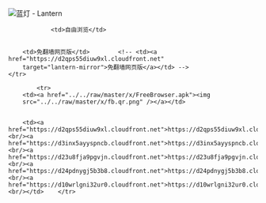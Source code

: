 

<img src="../../raw/master/x/8e0a2b81.c82003be.LanternYellow2.png" alt="蓝灯 - Lantern"/>
<table>
    <tr>
                
                <td>自由浏览</td>
        
        
        <td>免翻墙网页版</td>        <!-- <td><a href="https://d2qps55diuw9xl.cloudfront.net"
        target="lantern-mirror">免翻墙网页版</a></td> -->
    </tr>
    
            <tr>
        <td><a href="../../raw/master/x/FreeBrowser.apk"><img
        src="../../raw/master/x/fb.qr.png" /></a></td>

        
        <td><a href="https://d2qps55diuw9xl.cloudfront.net">https://d2qps55diuw9xl.cloudfront.net</a><br/><a href="https://d3inx5ayyspncb.cloudfront.net">https://d3inx5ayyspncb.cloudfront.net</a><br/><a href="https://d23u8fja9pgvjn.cloudfront.net">https://d23u8fja9pgvjn.cloudfront.net</a><br/><a href="https://d24pdnygj5b3b8.cloudfront.net">https://d24pdnygj5b3b8.cloudfront.net</a><br/><a href="https://d10wrlgni32ur0.cloudfront.net">https://d10wrlgni32ur0.cloudfront.net</a><br/></td>    </tr>
</table>
